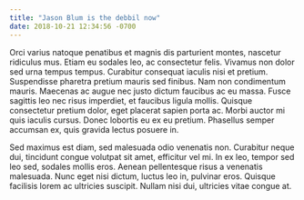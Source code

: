 ```yaml
---
title: "Jason Blum is the debbil now"
date: 2018-10-21 12:34:56 -0700
---
```



Orci varius natoque penatibus et magnis dis parturient montes, nascetur ridiculus mus. Etiam eu sodales leo, ac consectetur felis. Vivamus non dolor sed urna tempus tempus. Curabitur consequat iaculis nisi et pretium. Suspendisse pharetra pretium mauris sed finibus. Nam non condimentum mauris. Maecenas ac augue nec justo dictum faucibus ac eu massa. Fusce sagittis leo nec risus imperdiet, et faucibus ligula mollis. Quisque consectetur pretium dolor, eget placerat sapien porta ac. Morbi auctor mi quis iaculis cursus. Donec lobortis eu ex eu pretium. Phasellus semper accumsan ex, quis gravida lectus posuere in.

Sed maximus est diam, sed malesuada odio venenatis non. Curabitur neque dui, tincidunt congue volutpat sit amet, efficitur vel mi. In ex leo, tempor sed leo sed, sodales mollis eros. Aenean pellentesque risus a venenatis malesuada. Nunc eget nisi dictum, luctus leo in, pulvinar eros. Quisque facilisis lorem ac ultricies suscipit. Nullam nisi dui, ultricies vitae congue at.
